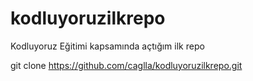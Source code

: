 # kodluyoruzilkrepo
Kodluyoruz Eğitimi kapsamında açtığım ilk repo

git clone https://github.com/caglla/kodluyoruzilkrepo.git
